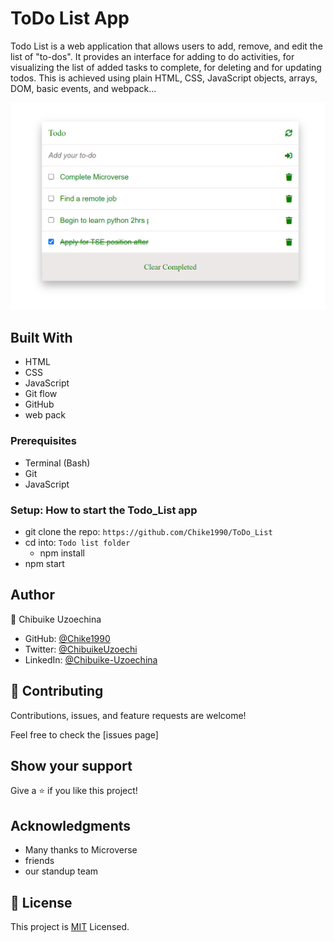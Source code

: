 # ToDo List App

Todo List is a web application that allows users to add, remove, and edit the list of "to-dos". It provides an interface for adding to do activities, for visualizing the list of added tasks to complete, for deleting and for updating todos. This is achieved using plain HTML, CSS, JavaScript objects, arrays, DOM, basic events, and webpack...

![Screenshot](src/Screenshot2.png)

## Built With

- HTML
- CSS
- JavaScript
- Git flow
- GitHub
- web pack

### Prerequisites

- Terminal (Bash)
- Git
- JavaScript
  
### Setup: How to start the Todo_List app

- git clone the repo: `https://github.com/Chike1990/ToDo_List`
- cd into: `Todo list folder`
  - npm install
 - npm start
## Author
👤 Chibuike Uzoechina

- GitHub: [@Chike1990](https://github.com/Chike1990)
- Twitter: [@ChibuikeUzoechi](https://twitter.com/ChibuikeUzoechi)
- LinkedIn: [@Chibuike-Uzoechina](https://www.linkedin.com/in/chibuike-uzoechina-630857102)

## 🤝 Contributing

Contributions, issues, and feature requests are welcome!

Feel free to check the [issues page]

## Show your support

Give a ⭐️ if you like this project!

## Acknowledgments

- Many thanks to Microverse
- friends
- our standup team

## 📝 License

This project is [MIT](LICENSE) Licensed.

